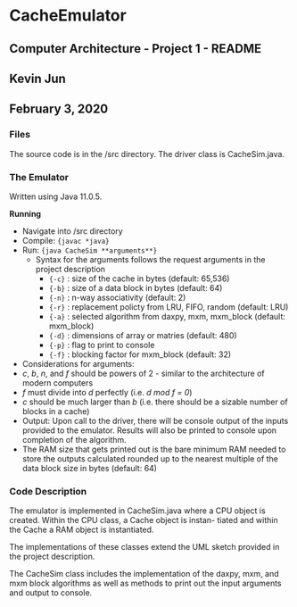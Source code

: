 # CacheEmulator
## Computer Architecture - Project 1 - README
## Kevin Jun 
## February 3, 2020

### Files
The source code is in the /src directory. The driver class is CacheSim.java. 

### The Emulator
Written using Java 11.0.5.

**Running**
* Navigate into /src directory
* Compile: ```{javac *java} ```
* Run: ```{java CacheSim **arguments**}```
    * Syntax for the arguments follows the request arguments in the project description
        * ```{-c}``` : size of the cache in bytes (default: 65,536)
        * ```{-b}``` : size of a data block in bytes (default: 64)
        * ```{-n}``` : n-way associativity (default: 2)
        * ```{-r}``` : replacement policty from LRU, FIFO, random (default: LRU)
        * ```{-a}``` : selected algorithm from daxpy, mxm, mxm_block (default: mxm_block)
        * ```{-d}``` : dimensions of array or matries (default: 480)
        * ```{-p}``` : flag to print to console
        * ```{-f}``` : blocking factor for mxm_block (default: 32)
* Considerations for arguments:
 * _c_, _b_, _n_, and _f_ should be powers of 2 - similar to the architecture of modern computers
 * _f_ must divide into _d_ perfectly (i.e. _d mod f = 0_)
 * _c_ should be much larger than _b_ (i.e. there should be a sizable number of blocks in a cache)
* Output: Upon call to the driver, there will be console output of the inputs provided to the emulator. Results will also be
printed to console upon completion of the algorithm.
 * The RAM size that gets printed out is the bare minimum RAM needed to store the outputs calculated rounded up to the nearest multiple of the data block size in bytes (default: 64)

### Code Description

The emulator is implemented in CacheSim.java where a CPU object is created. Within the CPU class, a Cache object is instan- tiated and within the Cache a RAM object is instantiated.

The implementations of these classes extend the UML sketch provided in the project description.

The CacheSim class includes the implementation of the daxpy, mxm, and mxm block algorithms as well as methods to print out the input arguments and output to console.
